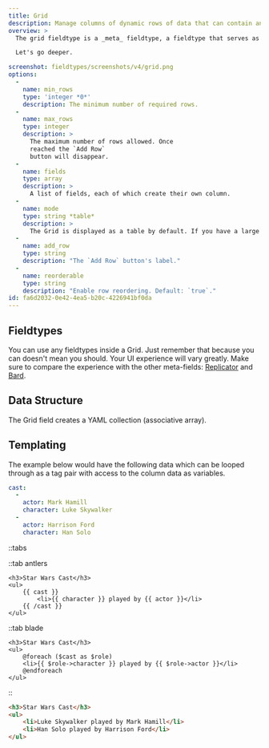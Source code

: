 ```yaml
---
title: Grid
description: Manage columns of dynamic rows of data that can contain any other fieldtypes.
overview: >
  The grid fieldtype is a _meta_ fieldtype, a fieldtype that serves as a container for more fieldtypes. Any fieldtypes. Think of Grid as a spreadsheet, where each column contains any fieldtype, _including another Grid_. We lovingly refer to these as Inception Grids.

  Let's go deeper.

screenshot: fieldtypes/screenshots/v4/grid.png
options:
  -
    name: min_rows
    type: 'integer *0*'
    description: The minimum number of required rows.
  -
    name: max_rows
    type: integer
    description: >
      The maximum number of rows allowed. Once
      reached the `Add Row`
      button will disappear.
  -
    name: fields
    type: array
    description: >
      A list of fields, each of which create their own column.
  -
    name: mode
    type: string *table*
    description: >
      The Grid is displayed as a table by default. If you have a large number of columns it can get pretty crowded. Choose `stacked` mode to group rows similar to [Replicator](/fieldtypes/replicator). When [Sneak Peek]() is enabled, Grids automatically toggle into stacked mode.
  -
    name: add_row
    type: string
    description: "The `Add Row` button's label."
  -
    name: reorderable
    type: string
    description: "Enable row reordering. Default: `true`."
id: fa6d2032-0e42-4ea5-b20c-4226941bf0da
---
```

## Fieldtypes

You can use any fieldtypes inside a Grid. Just remember that because you can doesn't mean you should. Your UI experience will vary greatly. Make sure to compare the experience with the other meta-fields: [Replicator](/fieldtypes/replicator) and [Bard](/fieldtypes/bard).

## Data Structure

The Grid field creates a YAML collection (associative array).

## Templating

The example below would have the following data which can be looped through as a tag pair with access to the column data as variables.

```yaml
cast:
  -
    actor: Mark Hamill
    character: Luke Skywalker
  -
    actor: Harrison Ford
    character: Han Solo
```

::tabs

::tab antlers

```antlers
<h3>Star Wars Cast</h3>
<ul>
    {{ cast }}
        <li>{{ character }} played by {{ actor }}</li>
    {{ /cast }}
</ul>
```

::tab blade

```blade
<h3>Star Wars Cast</h3>
<ul>
	@foreach ($cast as $role)
	<li>{{ $role->character }} played by {{ $role->actor }}</li>
	@endforeach
</ul>
```

::

```html
<h3>Star Wars Cast</h3>
<ul>
    <li>Luke Skywalker played by Mark Hamill</li>
    <li>Han Solo played by Harrison Ford</li>
</ul>
```
